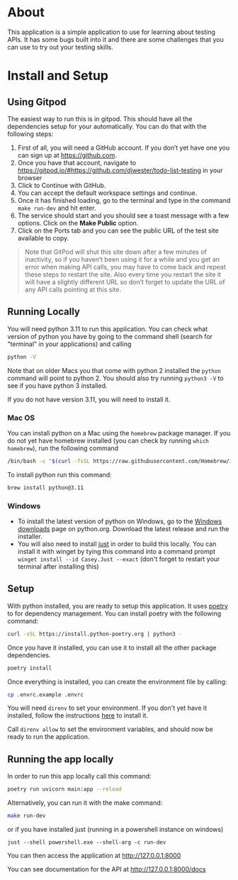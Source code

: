# About
This application is a simple application to use for learning about testing APIs. It has some bugs built into it and there are some challenges that you can use to try out your testing skills.

# Install and Setup

## Using Gitpod
The easiest way to run this is in gitpod. This should have all the dependencies setup for your automatically. You can do that with the following steps:

1.	First of all, you will need a GitHub account. If you don’t yet have one you can sign up at https://github.com.
2.	Once you have that account, navigate to https://gitpod.io/#https://github.com/djwester/todo-list-testing in your browser
3.	Click to Continue with GitHub.
4.	You can accept the default workspace settings and continue.
5.	Once it has finished loading, go to the terminal and type in the command `make run-dev` and hit enter.
6.	The service should start and you should see a toast message with a few options. Click on the **Make Public** option.
7.	Click on the Ports tab and you can see the public URL of the test site available to copy.

>Note that GitPod will shut this site down after a few minutes of inactivity, so if you haven’t been using it for a while and you get an error when making API calls, you may have to come back and repeat these steps to restart the site. Also every time you restart the site it will have a slightly different URL so don’t forget to update the URL of any API calls pointing at this site. 


## Running Locally
You will need python 3.11 to run this application. You can check what version of python you have by going to the command shell (search for "terminal" in your applications) and calling 
```bash
python -V
```
Note that on older Macs you that come with python 2 installed the `python` command will point to python 2. You should also try running `python3 -V` to see if you have python 3 installed.

If you do not have version 3.11, you will need to install it.

### Mac OS
You can install python on a Mac using the `homebrew` package manager. If you do not yet have homebrew installed (you can check by running `which homebrew`), run the following command

```bash
/bin/bash -c "$(curl -fsSL https://raw.githubusercontent.com/Homebrew/install/HEAD/install.sh)"
```

To install python run this command:
```bash
brew install python@3.11
```

### Windows
* To install the latest version of python on Windows, go to the [Windows downloads](https://www.python.org/downloads/windows/) page on python.org. Download the latest release and run the installer.
* You will also need to install [just](https://github.com/casey/just) in order to build this locally. You can install it with winget by tying this command into a command prompt `winget install --id Casey.Just --exact` (don't forget to restart your terminal after installing this)

## Setup
With python installed, you are ready to setup this application. It uses [poetry](https://python-poetry.org/docs/) to for dependency management. You can install poetry with the following command:

```bash
curl -sSL https://install.python-poetry.org | python3 -
```

Once you have it installed, you can use it to install all the other package dependencies.

```bash
poetry install
```

Once everything is installed, you can create the environment file by calling:

```bash
cp .envrc.example .envrc
```

You will need `direnv` to set your environment. If you don't yet have it installed, follow the instructions [here](https://direnv.net/docs/installation.html) to install it.

Call `direnv allow` to set the environment variables, and should now be ready to run the application.

## Running the app locally
In order to run this app locally call this command:

```bash
poetry run uvicorn main:app --reload
```

Alternatively, you can run it with the make command:

```bash
make run-dev
```

or if you have installed just (running in a powershell instance on windows)
```shell
just --shell powershell.exe --shell-arg -c run-dev
```

You can then access the application at http://127.0.0.1:8000

You can see documentation for the API at http://127.0.0.1:8000/docs

